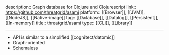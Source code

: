 description:: Graph database for Clojure and Clojurescript
link:: https://github.com/threatgrid/asami
platform:: [[Browser]], [[JVM]], [[NodeJS]], [[Native-image]]
tag:: [[Database]], [[Datalog]], [[Persistent]], [[In-memory]]
title:: threatgrid/asami
type:: [[CLI]], [[Library]]

- ---
- API is similar to a simplified [[cognitect/datomic]]
- Graph-oriented
- Schemaless